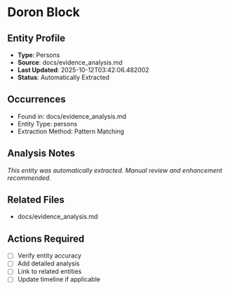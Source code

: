 # Doron Block

## Entity Profile
- **Type**: Persons
- **Source**: docs/evidence_analysis.md
- **Last Updated**: 2025-10-12T03:42:06.482002
- **Status**: Automatically Extracted

## Occurrences
- Found in: docs/evidence_analysis.md
- Entity Type: persons
- Extraction Method: Pattern Matching

## Analysis Notes
*This entity was automatically extracted. Manual review and enhancement recommended.*

## Related Files
- docs/evidence_analysis.md

## Actions Required
- [ ] Verify entity accuracy
- [ ] Add detailed analysis
- [ ] Link to related entities
- [ ] Update timeline if applicable
